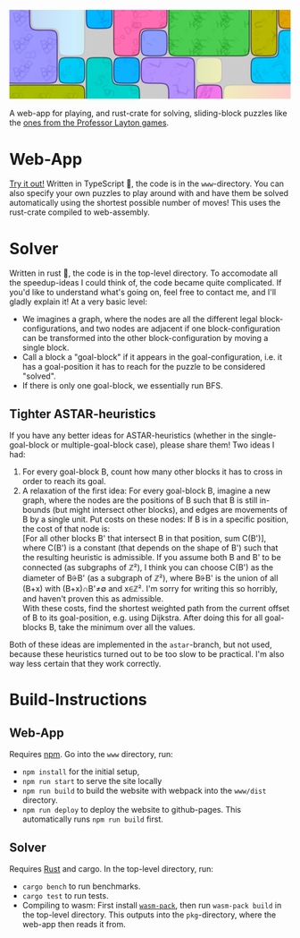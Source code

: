 ![Banner showing an example of a sliding-blocks-puzzle.](./banner.png)

A web-app for playing, and rust-crate for solving, sliding-block puzzles like the [ones from the Professor Layton games](https://layton.fandom.com/wiki/Category:Sliding).

# Web-App
[Try it out!](https://lumi-a.github.io/sliding-blocks) Written in TypeScript 🚬, the code is in the `www`-directory. You can also specify your own puzzles to play around with and have them be solved automatically using the shortest possible number of moves! This uses the rust-crate compiled to web-assembly.

<!-- TODO: "Document" puzzle-syntax -->

# Solver
Written in rust 🦀, the code is in the top-level directory. To accomodate all the speedup-ideas I could think of, the code became quite complicated. If you'd like to understand what's going on, feel free to contact me, and I'll gladly explain it! At a very basic level:
- We imagines a graph, where the nodes are all the different legal block-configurations, and two nodes are adjacent if one block-configuration can be transformed into the other block-configuration by moving a single block.
- Call a block a "goal-block" if it appears in the goal-configuration, i.e. it has a goal-position it has to reach for the puzzle to be considered "solved".
- If there is only one goal-block, we essentially run BFS.

## Tighter ASTAR-heuristics
If you have any better ideas for ASTAR-heuristics (whether in the single-goal-block or multiple-goal-block case), please share them! Two ideas I had:
1. For every goal-block B, count how many other blocks it has to cross in order to reach its goal.
2. A relaxation of the first idea: For every goal-block B, imagine a new graph, where the nodes are the positions of B such that B is still in-bounds (but might intersect other blocks), and edges are movements of B by a single unit. Put costs on these nodes: If B is in a specific position, the cost of that node is:\
  \[For all other blocks B' that intersect B in that position, sum C(B')\],\
  where C(B') is a constant (that depends on the shape of B') such that the resulting heuristic is admissible. If you assume both B and B' to be connected (as subgraphs of ℤ²), I think you can choose C(B') as the diameter of B⨭B' (as a subgraph of ℤ²), where B⨭B' is the union of all (B+x) with (B+x)∩B'≠∅ and x∈ℤ². I'm sorry for writing this so horribly, and haven't proven this as admissible.\
  With these costs, find the shortest weighted path from the current offset of B to its goal-position, e.g. using Dijkstra. After doing this for all goal-blocks B, take the minimum over all the values.

Both of these ideas are implemented in the `astar`-branch, but not used, because these heuristics turned out to be too slow to be practical. I'm also way less certain that they work correctly.

# Build-Instructions
## Web-App
Requires [npm](https://www.npmjs.com/). Go into the `www` directory, run:
- `npm install` for the initial setup,
- `npm run start` to serve the site locally
- `npm run build` to build the website with webpack into the `www/dist` directory.
- `npm run deploy` to deploy the website to github-pages. This automatically runs `npm run build` first.

## Solver
Requires [Rust](https://www.rust-lang.org/) and cargo. In the top-level directory, run:
- `cargo bench` to run benchmarks.
- `cargo test` to run tests.
- Compiling to wasm: First install [`wasm-pack`](https://rustwasm.github.io/wasm-pack/installer/), then run `wasm-pack build` in the top-level directory. This outputs into the `pkg`-directory, where the web-app then reads it from.